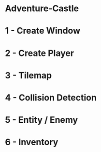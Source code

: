 # Adventure-Castle

# 1 - Create Window
# 2 - Create Player
# 3 - Tilemap
# 4 - Collision Detection
# 5 - Entity / Enemy
# 6 - Inventory
